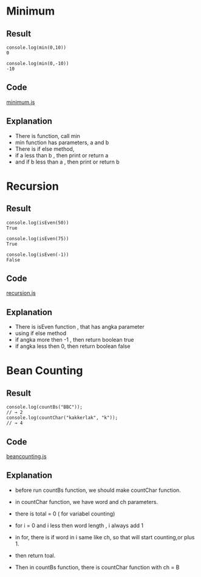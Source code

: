 # Minimum
## Result
```
console.log(min(0,10))
0

console.log(min(0,-10))
-10
```

## Code
[minimum.js]()

## Explanation
- There is function, call min
- min function has parameters, a and b
- There is if else method,
- if a less than b , then print or return a
- and if b less than a , then print or return b

# Recursion
## Result 
```
console.log(isEven(50))
True

console.log(isEven(75))
True

console.log(isEven(-1))
False
```

## Code
[recursion.js]()

## Explanation
- There is isEven function , that has angka parameter
- using if else method
- if angka more then -1 , then return boolean true
- if angka less then 0, then return boolean false


# Bean Counting

## Result
```
console.log(countBs("BBC"));
// → 2
console.log(countChar("kakkerlak", "k"));
// → 4
```

## Code
[beancounting.js]()


## Explanation
- before run countBs function, we should make countChar function. 
- in countChar function, we have word and ch parameters. 
- there is total = 0 ( for variabel counting)
- for i = 0 and i less then word length , i always add 1
- in for, there is if word in i same like ch, so that will start counting,or plus 1.
- then return toal.

- Then in countBs function, there is countChar function with ch = B